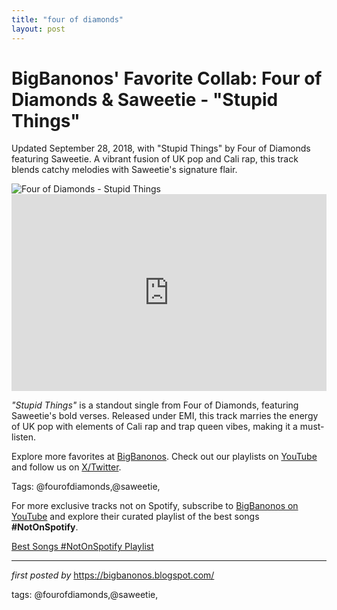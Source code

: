 ```yaml
---
title: "four of diamonds"
layout: post
---
```

<!-- Post Title -->
<h1 >BigBanonos' Favorite Collab: Four of Diamonds & Saweetie - "Stupid Things"</h1> <!-- Introductory Text -->
<p >Updated September 28, 2018, with "Stupid Things" by Four of Diamonds featuring Saweetie. A vibrant fusion of UK pop and Cali rap, this track blends catchy melodies with Saweetie's signature flair.</p> <!-- Featured Image -->
<div > <img src="https://m.media-amazon.com/images/M/MV5BZDFmM2NmZjUtNDExZi00YmUxLTk2ZjQtNWQ0OGIxZGE0NWQxXkEyXkFqcGc@._V1_FMjpg_UX1000_.jpg" alt="Four of Diamonds - Stupid Things" />
</div> <!-- YouTube Video Embed -->
<div > <iframe width="100%" height="315" src="https://www.youtube.com/embed/ylbJdFzRD7g" title="Four Of Diamonds - Stupid Things ft. Saweetie" frameborder="0" allow="accelerometer; autoplay; encrypted-media; gyroscope; picture-in-picture; web-share" referrerpolicy="strict-origin-when-cross-origin" allowfullscreen></iframe>
</div> <!-- Song Information -->
<div > <p><em>"Stupid Things"</em> is a standout single from Four of Diamonds, featuring Saweetie's bold verses. Released under EMI, this track marries the energy of UK pop with elements of Cali rap and trap queen vibes, making it a must-listen.</p>
</div> <!-- Footer Links -->
<div > <p>Explore more favorites at <a href="https://bigbanonos.blogspot.com/" target="_blank">BigBanonos</a>. Check out our playlists on <a href="https://www.youtube.com/@BigBanonos" target="_blank">YouTube</a> and follow us on <a href="https://x.com/bigbanonos" target="_blank">X/Twitter</a>.</p>
</div> <!-- Tags -->
<p >Tags: @fourofdiamonds,@saweetie,</p>


<!--Subscribe and Playlist Links-->
<div>
    <p>For more exclusive tracks not on Spotify, subscribe to <a href="https://www.youtube.com/@BigBanonos" target="_blank">BigBanonos on YouTube</a> and explore their curated playlist of the best songs <strong>#NotOnSpotify</strong>.</p>
    <p><a href="https://www.youtube.com/playlist?list=PLtuNtuTatqI0kFahUCbtbfenC_ET5O_tr" target="_blank">Best Songs #NotOnSpotify Playlist<br /></a></p></div>

<hr />

<p><em>first posted by</em> <a href="https://bigbanonos.blogspot.com/" rel="noopener" target="_new">https://bigbanonos.blogspot.com/</a></p>

<p>tags: @fourofdiamonds,@saweetie,</p>
